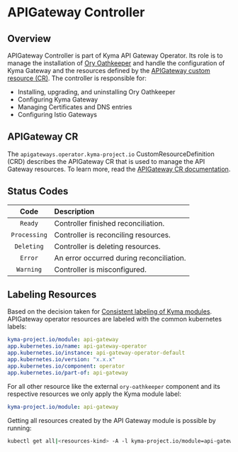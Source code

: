 # APIGateway Controller

## Overview

APIGateway Controller is part of Kyma API Gateway Operator. Its role is to manage the installation of [Ory Oathkeeper](https://www.ory.sh/docs/oathkeeper) and handle the configuration of Kyma Gateway and the resources defined by the [APIGateway custom resource (CR)](./custom-resources/apigateway/04-00-apigateway-custom-resource.md). The controller is responsible for:
- Installing, upgrading, and uninstalling Ory Oathkeeper
- Configuring Kyma Gateway
- Managing Certificates and DNS entries
- Configuring Istio Gateways

## APIGateway CR

The `apigateways.operator.kyma-project.io` CustomResourceDefinition (CRD) describes the APIGateway CR that is used to manage the API Gateway resources. To learn more, read the [APIGateway CR documentation](./custom-resources/apigateway/04-00-apigateway-custom-resource.md).

## Status Codes

|     Code     | Description                              |
|:------------:|:-----------------------------------------|
|   `Ready`    | Controller finished reconciliation.      |
| `Processing` | Controller is reconciling resources.     |
|  `Deleting`  | Controller is deleting resources.        |
|   `Error`    | An error occurred during reconciliation. |
|  `Warning`   | Controller is misconfigured.             |

## Labeling Resources

Based on the decision taken for [Consistent labeling of Kyma modules](https://github.com/kyma-project/community/issues/864). APIGateway operator resources are labeled with the common kubernetes labels:

```yaml
kyma-project.io/module: api-gateway
app.kubernetes.io/name: api-gateway-operator
app.kubernetes.io/instance: api-gateway-operator-default
app.kubernetes.io/version: "x.x.x"
app.kubernetes.io/component: operator
app.kubernetes.io/part-of: api-gateway
```

For all other resource like the external `ory-oathkeeper` component and its respective resources we only apply the Kyma module label:

```yaml
kyma-project.io/module: api-gateway
```

Getting all resources created by the API Gateway module is possible by running:

```bash
kubectl get all|<resources-kind> -A -l kyma-project.io/module=api-gateway
```
